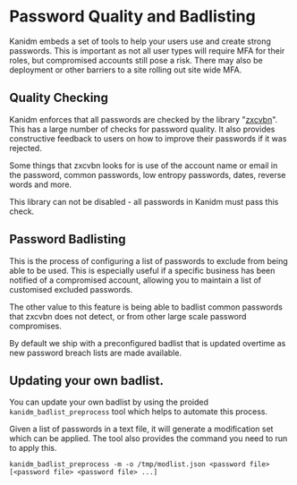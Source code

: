 # Password Quality and Badlisting

Kanidm embeds a set of tools to help your users use and create strong passwords. This is important as not all user types will require MFA for their roles, but compromised accounts still pose a risk. There may also be deployment or other barriers to a site rolling out site wide MFA.

## Quality Checking

Kanidm enforces that all passwords are checked by the library "[zxcvbn](https://github.com/dropbox/zxcvbn)". This has a large number of checks for password quality. It also provides constructive feedback to users on how to improve their passwords if it was rejected.

Some things that zxcvbn looks for is use of the account name or email in the password, common passwords, low entropy passwords, dates, reverse words and more.

This library can not be disabled - all passwords in Kanidm must pass this check.

## Password Badlisting

This is the process of configuring a list of passwords to exclude from being able to be used. This is especially useful if a specific business has been notified of a compromised account, allowing you to maintain a list of customised excluded passwords.

The other value to this feature is being able to badlist common passwords that zxcvbn does not detect, or from other large scale password compromises.

By default we ship with a preconfigured badlist that is updated overtime as new password breach lists are made available.

## Updating your own badlist.

You can update your own badlist by using the proided `kanidm_badlist_preprocess` tool which helps to automate this process.

Given a list of passwords in a text file, it will generate a modification set which can be applied. The tool also provides the command you need to run to apply this.

    kanidm_badlist_preprocess -m -o /tmp/modlist.json <password file> [<password file> <password file> ...]


